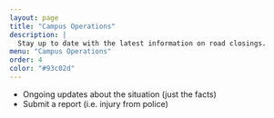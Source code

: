 ```yaml
---
layout: page
title: "Campus Operations"
description: |
  Stay up to date with the latest information on road closings.
menu: "Campus Operations"
order: 4
color: "#93c02d"
---
```


- Ongoing updates about the situation (just the facts)
- Submit a report (i.e. injury from police)
